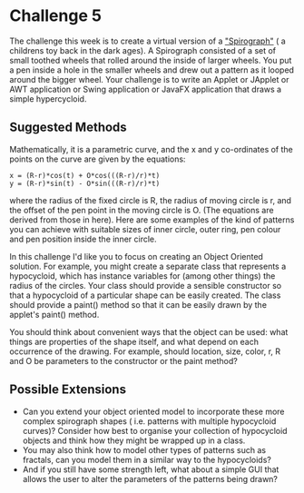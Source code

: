 # Challenge 5

The challenge this week is to create a virtual version of
a ["Spirograph"](http://www.math.psu.edu/dlittle/java/parametricequations/spirograph/SpiroGraph1.0/index.html) (
a childrens toy back in the dark ages). A Spirograph consisted of a set of small toothed wheels that
rolled around the inside of larger wheels. You put a pen inside a hole in the smaller wheels and
drew out a pattern as it looped around the bigger wheel. Your challenge is to write an Applet or
JApplet or AWT application or Swing application or JavaFX application that draws a simple
hypercycloid.

## Suggested Methods

Mathematically, it is a parametric curve, and the x and y co-ordinates of the points on the curve
are given by the equations:

    x = (R-r)*cos(t) + O*cos(((R-r)/r)*t)
    y = (R-r)*sin(t) - O*sin(((R-r)/r)*t)

where the radius of the fixed circle is R, the radius of moving circle is r, and the offset of the
pen point in the moving circle is O. (The equations are derived from those in here). Here are some
examples of the kind of patterns you can achieve with suitable sizes of inner circle, outer ring,
pen colour and pen position inside the inner circle.

In this challenge I'd like you to focus on creating an Object Oriented solution. For example, you
might create a separate class that represents a hypocycloid, which has instance variables for (among
other things) the radius of the circles. Your class should provide a sensible constructor so that a
hypocycloid of a particular shape can be easily created. The class should provide a paint() method
so that it can be easily drawn by the applet's paint() method.

You should think about convenient ways that the object can be used: what things are properties of
the shape itself, and what depend on each occurrence of the drawing. For example, should location,
size, color, r, R and O be parameters to the constructor or the paint method?

## Possible Extensions

- Can you extend your object oriented model to incorporate these more complex spirograph shapes (
  i.e. patterns with multiple hypocycloid curves)? Consider how best to organise your collection of
  hypocycloid objects and think how they might be wrapped up in a class.
- You may also think how to model other types of patterns such as fractals, can you model them in a
  similar way to the hypocycloids?
- And if you still have some strength left, what about a simple GUI that allows the user to alter
  the parameters of the patterns being drawn?